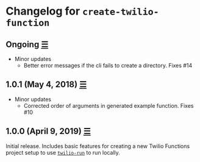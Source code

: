 # Changelog for `create-twilio-function`

## Ongoing [☰](https://github.com/twilio-labs/create-twilio-function/compare/v1.0.1...master)

- Minor updates
  - Better error messages if the cli fails to create a directory. Fixes #14

## 1.0.1 (May 4, 2018) [☰](https://github.com/twilio-labs/create-twilio-function/compare/v1.0.0...v1.0.1)

- Minor updates
  - Corrected order of arguments in generated example function. Fixes #10

## 1.0.0 (April 9, 2019) [☰](https://github.com/twilio-labs/create-twilio-function/commits/v1.0.0)

Initial release. Includes basic features for creating a new Twilio Functions project setup to use [`twilio-run`](https://github.com/twilio-labs/twilio-run) to run locally.
